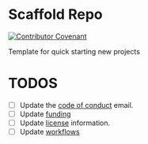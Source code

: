 # Scaffold Repo

[![Contributor Covenant](https://img.shields.io/badge/Contributor%20Covenant-2.1-4baaaa.svg)](CODE_OF_CONDUCT.md)

Template for quick starting new projects

# TODOS

- [ ] Update the [code of conduct](CODE_OF_CONDUCT.md) email.
- [ ] Update [funding](.github/FUNDING.yml)
- [ ] Update [license](LICENSE) information.
- [ ] Update [workflows](.github/workflows/main.yml)
